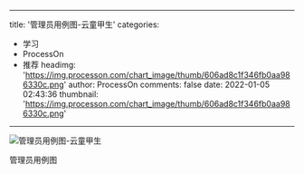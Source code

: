 
---
title: '管理员用例图-云童甲生'
categories: 
 - 学习
 - ProcessOn
 - 推荐
headimg: 'https://img.processon.com/chart_image/thumb/606ad8c1f346fb0aa986330c.png'
author: ProcessOn
comments: false
date: 2022-01-05 02:43:36
thumbnail: 'https://img.processon.com/chart_image/thumb/606ad8c1f346fb0aa986330c.png'
---

<div>   
<img class="thumb" alt="管理员用例图-云童甲生" src="https://img.processon.com/chart_image/thumb/606ad8c1f346fb0aa986330c.png" referrerpolicy="no-referrer">
<p>管理员用例图</p>  
</div>
            